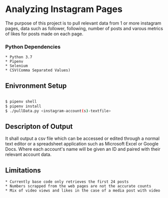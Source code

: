 # Analyzing Instagram Pages

The purpose of this project is to pull relevant data from 1 or more instagram pages, data such as follower, following, number of posts and varous metrics of likes for posts made on each page. 

### Python Dependencies
	* Python 3.7
	* Pipenv
	* Selenium
	* CSV(Comma Separated Values)

## Enivronment Setup

```bash

$ pipenv shell
$ pipenv install 
$ ./pullData.py <instagram-account(s)-textfile>

```

## Descripton of Output

It shall output a csv file which can be accessed or edited through a normal text editor or a spreadsheet application such as Microsoft Excel or Google Docs. Where each account's name will be given an ID and paired with their relevant account data. 

## Limitations 
	* Currently base code only retrieves the first 24 posts
	* Numbers scrapped from the web pages are not the accurate counts
	* Mix of video views and likes in the case of a media post with video
